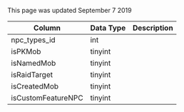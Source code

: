 This page was updated September 7 2019

| Column             | Data Type | Description |
| ------------------ | --------- | ----------- |
| npc_types_id       | int       |             |
| isPKMob            | tinyint   |             |
| isNamedMob         | tinyint   |             |
| isRaidTarget       | tinyint   |             |
| isCreatedMob       | tinyint   |             |
| isCustomFeatureNPC | tinyint   |             |